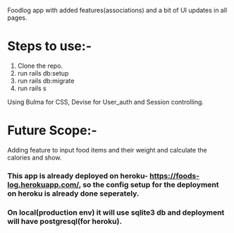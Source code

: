 Foodlog app with added features(associations) and a bit of UI updates in all pages. 

# Steps to use:-
1) Clone the repo.
2) run rails db:setup
3) run rails db:migrate
4) run rails s

Using Bulma for CSS, Devise for User_auth and Session controlling.

# Future Scope:- 
Adding feature to input food items and their weight and calculate the calories and show.



### This app is already deployed on heroku- https://foods-log.herokuapp.com/, so the config setup for the deployment on heroku is already done seperately. 

### On local(production env) it will use sqlite3 db and deployment will have postgresql(for heroku).
